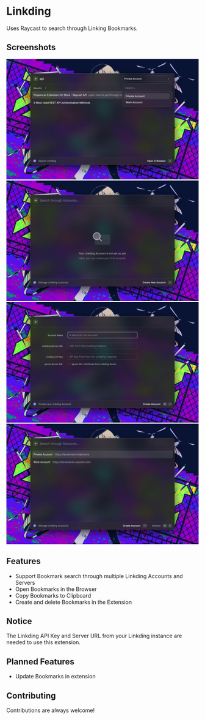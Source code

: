 # Linkding

Uses Raycast to search through Linking Bookmarks.

## Screenshots

![raycast-linkding-1.png](metadata/raycast-linkding-1.png)
![raycast-linkding-2.png](metadata/raycast-linkding-2.png)
![raycast-linkding-3.png](metadata/raycast-linkding-3.png)
![raycast-linkding-4.png](metadata/raycast-linkding-4.png)

## Features

- Support Bookmark search through multiple Linkding Accounts and Servers
- Open Bookmarks in the Browser
- Copy Bookmarks to Clipboard
- Create and delete Bookmarks in the Extension

## Notice

The Linkding API Key and Server URL from your Linkding instance are needed to use this extension.

## Planned Features

- Update Bookmarks in extension

## Contributing

Contributions are always welcome!
